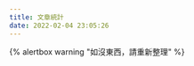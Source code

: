 ```yaml
---
title: 文章統計
date: 2022-02-04 23:05:26
---
```

{% alertbox warning "如沒東西，請重新整理" %}
 <div id = "posts-calendar"></div> 


 <div id = "posts-chart"></div> 


 <!--  "data-length" = 顯示多少個標籤，默認 10  -->
<div id = "tags-chart" data-length="10"></div> 


<div id = "categories-chart"></div> 


<div id = "categories-radar"></div> 